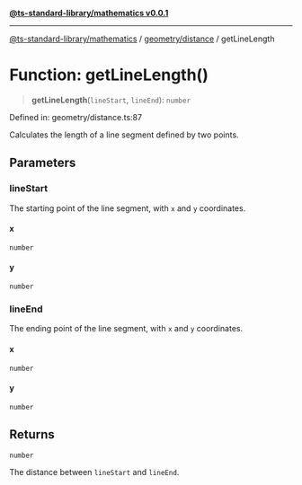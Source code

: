 [**@ts-standard-library/mathematics v0.0.1**](../../../README.md)

***

[@ts-standard-library/mathematics](../../../README.md) / [geometry/distance](../README.md) / getLineLength

# Function: getLineLength()

> **getLineLength**(`lineStart`, `lineEnd`): `number`

Defined in: geometry/distance.ts:87

Calculates the length of a line segment defined by two points.

## Parameters

### lineStart

The starting point of the line segment, with `x` and `y` coordinates.

#### x

`number`

#### y

`number`

### lineEnd

The ending point of the line segment, with `x` and `y` coordinates.

#### x

`number`

#### y

`number`

## Returns

`number`

The distance between `lineStart` and `lineEnd`.
